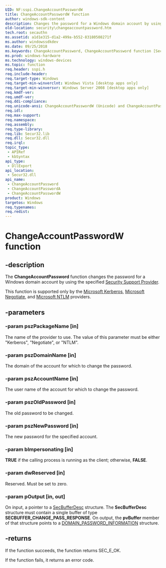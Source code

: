 ```yaml
---
UID: NF:sspi.ChangeAccountPasswordW
title: ChangeAccountPasswordW function
author: windows-sdk-content
description: Changes the password for a Windows domain account by using the specified Security Support Provider.
old-location: security\changeaccountpassword.htm
tech.root: secauthn
ms.assetid: a1d1e315-d1a2-499a-b552-83180508271f
ms.author: windowssdkdev
ms.date: 09/25/2018
ms.keywords: ChangeAccountPassword, ChangeAccountPassword function [Security], ChangeAccountPasswordA, ChangeAccountPasswordW, security.changeaccountpassword, sspi/ChangeAccountPassword, sspi/ChangeAccountPasswordA, sspi/ChangeAccountPasswordW
ms.prod: windows-hardware
ms.technology: windows-devices
ms.topic: function
req.header: sspi.h
req.include-header: 
req.target-type: Windows
req.target-min-winverclnt: Windows Vista [desktop apps only]
req.target-min-winversvr: Windows Server 2008 [desktop apps only]
req.kmdf-ver: 
req.umdf-ver: 
req.ddi-compliance: 
req.unicode-ansi: ChangeAccountPasswordW (Unicode) and ChangeAccountPasswordA (ANSI)
req.idl: 
req.max-support: 
req.namespace: 
req.assembly: 
req.type-library: 
req.lib: Secur32.lib
req.dll: Secur32.dll
req.irql: 
topic_type:
 - APIRef
 - kbSyntax
api_type:
 - DllExport
api_location:
 - Secur32.dll
api_name:
 - ChangeAccountPassword
 - ChangeAccountPasswordA
 - ChangeAccountPasswordW
product: Windows
targetos: Windows
req.typenames: 
req.redist: 
---
```


# ChangeAccountPasswordW function


## -description


The <b>ChangeAccountPassword</b> function changes the password for a Windows domain account by using the specified <a href="https://msdn.microsoft.com/91d2389b-1238-49d3-9fef-f1017a8072df">Security Support Provider</a>.

This function is supported only by the <a href="https://msdn.microsoft.com/e7870e72-1386-4818-bf6f-73430ae942a8">Microsoft Kerberos</a>, <a href="https://msdn.microsoft.com/3aa7e979-8b55-416d-bed1-28296055d38e">Microsoft Negotiate</a>, and <a href="https://msdn.microsoft.com/35a38858-d36f-45c9-95f4-2541a182f5ac">Microsoft NTLM</a> providers.


## -parameters




### -param pszPackageName [in]

The name of the provider to use. The value of this parameter must be either "Kerberos", "Negotiate", or "NTLM".


### -param pszDomainName [in]

The domain of the account for which to change the password.


### -param pszAccountName [in]

The user name of the account for which to change the password.


### -param pszOldPassword [in]

The old password to be changed.


### -param pszNewPassword [in]

The new password for the specified account.


### -param bImpersonating [in]

<b>TRUE</b> if the calling process is running as the client; otherwise, <b>FALSE</b>.


### -param dwReserved [in]

Reserved. Must be set to zero.


### -param pOutput [in, out]

On input, a pointer to a <a href="https://msdn.microsoft.com/fc6ef09c-3ba9-4bcb-a3c2-07422af8eaa9">SecBufferDesc</a> structure. The <b>SecBufferDesc</b> structure must contain a single buffer of type <b>SECBUFFER_CHANGE_PASS_RESPONSE</b>. On output, the <b>pvBuffer</b> member of that structure points to a <a href="https://msdn.microsoft.com/7dceaf70-d8de-47c0-b940-f0d6a0cca101">DOMAIN_PASSWORD_INFORMATION</a> structure.


## -returns



If the function succeeds, the function returns SEC_E_OK.

If the function fails, it returns an error code.



